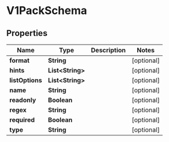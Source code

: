 # V1PackSchema

## Properties
Name | Type | Description | Notes
------------ | ------------- | ------------- | -------------
**format** | **String** |  |  [optional]
**hints** | **List&lt;String&gt;** |  |  [optional]
**listOptions** | **List&lt;String&gt;** |  |  [optional]
**name** | **String** |  |  [optional]
**readonly** | **Boolean** |  |  [optional]
**regex** | **String** |  |  [optional]
**required** | **Boolean** |  |  [optional]
**type** | **String** |  |  [optional]
